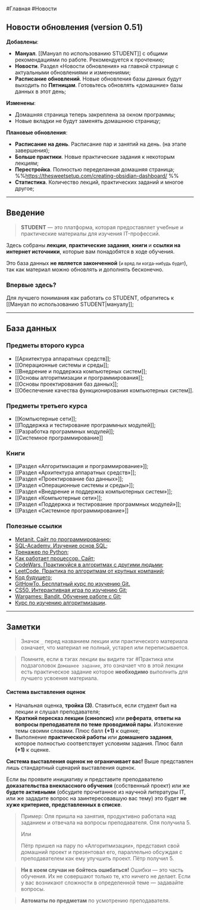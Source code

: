 #Главная #Новости

## Новости обновления (version 0.51)

**Добавлены**: 
- **Мануал**. [[Мануал по использованию STUDENT]] с общими рекомендациями по работе. Рекомендуется к прочтению;
- **Новости**. Раздел «Новости обновления» на главной странице с актуальными обновлениями и изменениями;
- **Расписание обновлений**. Новые обновления базы данных будут выходить по **Пятницам**. Готовьтесь обновлять «домашние» базы данных в этот день;

**Изменены**: 
- Домашняя страница теперь закреплена за окном программы;
- Новые вкладки не будут заменять домашнюю страницу;

**Плановые обновления**:

- **Расписание на день**. Расписание пар и занятий на день. (на этапе завершения);
- **Больше практики**. Новые практические задания к некоторым лекциям;
- **Перестройка**. Полностью переделанная домашняя страница; %%https://thesweetsetup.com/creating-obsidian-dashboard/ %%
- **Статистика**. Количество лекций, практических заданий и многое другое;

---
## Введение

> **STUDENT** — это платформа, которая предоставляет учебные и практические материалы для изучения IT-профессий. 

Здесь собраны **лекции**, **практические задания**, **книги** и **ссылки на интернет источники**, которые вам понадобятся в ходе обучения. 

Это база данных **не является законченной** (<small>и вряд ли когда-нибудь будет</small>), так как материал можно обновлять и дополнять бесконечно.

### Впервые здесь?

Для лучшего понимания как работать со STUDENT, обратитесь к [[Мануал по использованию STUDENT|мануалу]];

---
## База данных

### Предметы второго курса

- [[Архитектура аппаратных средств]];
- [[Операционные системы и среды]];
- [[Внедрение и поддержка компьютерных систем]];
- [[Основы алгоритмизации и программирования]];
- [[Основы проектирования баз данных]];
- [[Обеспечение качества функционирования компьютерных систем]].

### Предметы третьего курса

- [[Компьютерные сети]];
- [[Поддержка и тестирование программных модулей]];
- [[Разработка программных модулей]];
- [[Системное программирование]]

### Книги

- [[Раздел «Алгоритмизация и программирование»]];
- [[Раздел «Архитектура аппаратных средств»]];
- [[Раздел «Проектирование баз данных»]];
- [[Раздел «Операционные системы и среды»]];
- [[Раздел «Внедрение и поддержка компьютерных систем»]];
- [[Раздел «Компьютерные сети»]];
- [[Раздел «Поддержка и тестирование программных модулей»]];
- [[Раздел «Системное программирование»]]

### Полезные ссылки

- [Metanit. Сайт по программированию](https://metanit.com/python/);
- [SQL-Academy. Изучение основ SQL](https://sql-academy.org/ru);
- [Тренажер по Python](https://pythontutor.ru/);
- [Как работает процессор. Сайт](http://www.simplecpu.com/Binary.html);
- [CodeWars. Практикуйся в алгоритмах с другими людьми](https://www.codewars.com/);
- [LeetCode. Практика по алгоритмам от крупных компаний](https://leetcode.com/);
- [Код будущего](https://start.1t.ru/c/index.html?amp&amp);
- [GitHowTo. Бесплатный курс по изучению Git.](https://githowto.com/ru/setup)
- [CS50. Интерактивная игра по изучению Git](https://cs50.harvard.edu/x/2024/);
- [Wargames: Bandit. Обучение работе с Git](https://overthewire.org/wargames/bandit/);
- [Курс по изучению алгоритмизации](https://www.khanacademy.org/computing/computer-science/algorithms).

---
## Заметки

> Значок `_` перед названием лекции или практического материала означает, что материал не полный, устарел или переписывается.

> Помните, если в тэгах лекции вы видите тэг #Практика или подзаголовок `Домашнее задание`, это означает что в этой лекции есть практическое задание которое **необходимо** выполнить для лучшего усвоения материала.

#### Система выставления оценок

- Начальная оценка, **тройка (3)**. Ставиться, если студент был на лекции и слушал преподавателя;
- **Краткий пересказ лекции (синопсис)** или **реферата**, **ответы на вопросы преподавателя по теме проводимой пары**. Изложение темы своими словами.  Плюс балл **(+1)** к оценке;
- Выполнение **практической работы** или **домашнего задания**, которое полностью соответствует условиям задания. Плюс балл **(+1)** к оценке.

**Система выставления оценок не ограничивает вас!** Выше представлен лишь стандартный сценарий выставления оценок. 

Если вы проявите инициативу и представите преподавателю **доказательства внеклассного обучения** (собственный проект) или же **будете активными** (обсудите прочитанное из научной литературы IT, или же зададите вопрос на заинтересовавшую вас тему) это будет **не хуже критериев, представленных в списке**.

> Пример: Оля пришла на занятия, продуктивно работала над заданием и отвечала на вопросы преподавателя. Оля получила 5.
> 
> Или
> 
> Пётр пришел на пару по «Алгоритмизации», представил свой домашний проект и презентовал его, параллельно обсуждая с преподавателем как ему улучшить проект. Пётр получил 5.

> **Ни в коем случаи не бойтесь ошибаться!**  Ошибки — это часть обучения. Их не совершают только те, кто ничего не делает. Если у вас возникают сложности в определенной теме — задавайте вопросы.

> **Автоматы по предметам** по усмотрению преподавателя.